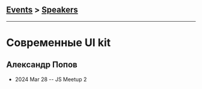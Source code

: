 ## [Events](../README.md) > [Speakers](../speakers.md)
---

# Современные UI kit

## Александр Попов
- 2024 Mar 28 -- JS Meetup 2    
